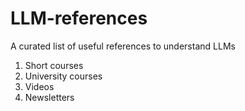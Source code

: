 # LLM-references
A curated list of useful references to understand LLMs

1. Short courses
2. University courses
3. Videos
4. Newsletters

